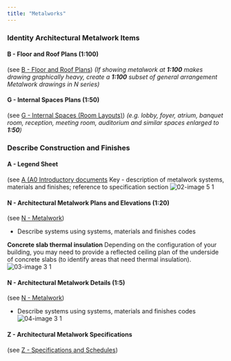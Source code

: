 ```yaml
---
title: "Metalworks"
---
```

### Identity Architectural Metalwork Items

#### B - Floor and Roof Plans (1:100)
(see [B - Floor and Roof Plans](notes/1_Documentation%20Codex/1b_Alphabet/B%20-%20Floor%20and%20Roof%20Plans.md))
_(If showing metalwork at **1:100** makes drawing graphically heavy, create a **1:100** subset of general arrangement Metalwork drawings in N series)_

#### G - Internal Spaces Plans (1:50)
(see [G - Internal Spaces (Room Layouts)](notes/1_Documentation%20Codex/1b_Alphabet/G%20-%20Internal%20Spaces%20(Room%20Layouts).md))
_(e.g. lobby, foyer, atrium, banquet room, reception, meeting room, auditorium and similar spaces enlarged to **1:50**)_

### Describe Construction and Finishes

#### A - Legend Sheet
(see [A (A0 Introductory documents](notes/1_Documentation%20Codex/1b_Alphabet/A%20(A0%20Introductory%20documents.md))
Key - description of metalwork systems, materials and finishes; reference to specification section
![02-image 5 1](notes/1_Documentation%20Codex/1c_Building%20Components/assets/02-image%205%201.svg)


#### N - Architectural Metalwork Plans and Elevations (1:20)
(see [N - Metalwork](notes/1_Documentation%20Codex/1b_Alphabet/N%20-%20Metalwork.md))
- Describe systems using systems, materials and finishes codes

**Concrete slab thermal insulation**
Depending on the configuration of your building, you may need to provide a reflected ceiling plan of the underside of concrete slabs (to identify areas that need thermal insulation).
![03-image 3 1](notes/1_Documentation%20Codex/1c_Building%20Components/assets/03-image%203%201.svg)


#### N - Architectural Metalwork Details (1:5)
(see [N - Metalwork](notes/1_Documentation%20Codex/1b_Alphabet/N%20-%20Metalwork.md))
- Describe systems using systems, materials and finishes codes
![04-image 3 1](notes/1_Documentation%20Codex/1c_Building%20Components/assets/04-image%203%201.svg)

#### Z - Architectural Metalwork Specifications
(see [Z - Specifications and Schedules](notes/1_Documentation%20Codex/1b_Alphabet/Z%20-%20Specifications%20and%20Schedules.md))

